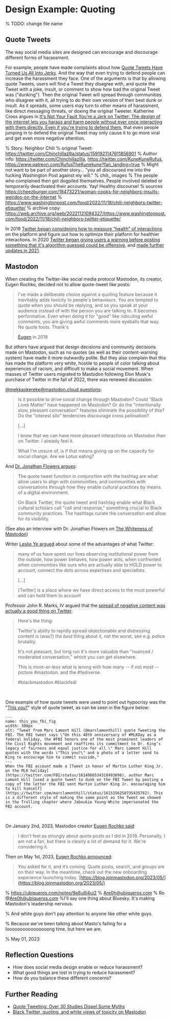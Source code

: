 # Design Example: Quoting

% TODO: change file name


## Quote Tweets

The way social media sites are designed can encourage and discourage different forms of harassment.

For example, people have made complaints about how [Quote Tweets Have Turned Us All Into Jerks](https://onezero.medium.com/quote-tweets-have-turned-us-all-into-jerks-d5776c807942). And the way that even trying to defend people can increase the harassment they face. One of the arguments is that by allowing quote Tweets, users will find a Tweet they disagree with, and quote the Tweet with a joke, insult, or comment to show how bad the original Tweet was ("dunking"). Then the original Tweet will spread through communities who disagree with it, all trying to do their own version of their best dunk or insult. As it spreads, some users may turn to other means of harassment, like direct messaging threats, or doxing the original Tweeter. Katherine Cross argues in [It's Not Your Fault You're a Jerk on Twitter: The design of the internet lets you harass and harm people without ever once interacting with them directly. Even if you're trying to defend them.](https://www.wired.com/story/social-media-harassment-platforms/) that even people jumping in to defend the original Tweet may only cause it to go more viral and get even more negative attention. 


% Story: Neighbor Chili
% original Tweet: https://twitter.com/Chinchillazllla/status/1591921147611856901
% Author info: https://twitter.com/Chinchillazllla, https://twitter.com/KuneKuneRufus, https://www.patreon.com/RufusTheKunekune?fan_landing=true
% Might not want to be part of another story... "you all discoursed me into the fucking Washington Post against my will."
% chili_ images
% The people who complained then got dogpiled themselves. People involved deleted or temporarily deactivated their accounts. Yay! Healthy discourse!
% sources https://cheezburger.com/18473221/woman-cooks-for-neighbors-insults-weirdos-on-the-internet
% https://www.washingtonpost.com/food/2022/11/18/chili-neighbors-twitter-etiquette/
%   archive copy: https://web.archive.org/web/20221121094327/https://www.washingtonpost.com/food/2022/11/18/chili-neighbors-twitter-etiquette/

In 2019 [Twitter began considering how to measure "health" of interactions](https://www.vox.com/2019/3/8/18245536/exclusive-twitter-healthy-conversations-dunking-research-product-incentives) on the platform and figure out how to optimize their platform for healthier interactions. In 2020 [Twitter began giving users a warning before posting something that it's algorithm guessed could be offensive](https://www.theverge.com/2020/5/5/21248201/twitter-reply-warning-harmful-language-revise-tweet-moderation), and [made further updates in 2021](https://www.theverge.com/2021/5/5/22420586/twitter-offensive-tweet-warning-prompt-updated-success-rate).


## Mastodon
When creating the Twitter-like social media protocol Mastodon, its creator, Eugen Rochko, decided not to allow quote-tweet like posts:

> I've made a deliberate choice against a quoting feature because it inevitably adds toxicity to people's behaviours. You are tempted to quote when you should be replying, and so you speak at your audience instead of with the person you are talking to. It becomes performative. Even when doing it for "good" like ridiculing awful comments, you are giving awful comments more eyeballs that way. No quote toots. Thank's
>
> [Eugen](https://mastodon.social/@Gargron/99662106175542726) in 2018

But others have argued that design decisions and community decisions made on Mastodon, such as no quotes (as well as their content-warning system) have made it more outwardly polite. But they also complain that this has made the platform very white, hostile to people of color talking about experiences of racism, and difficult to make a social movement. When masses of Twitter users migrated to Mastodon following Elon Musk's purchase of Twitter in the fall of 2022, there was renewed discussion:

[@mekkaokereke@mastodon.cloud questions](https://mastodon.cloud/@mekkaokereke/109334079258663352):
> Is it possible to drive social change through Mastodon? Could "Black Lives Matter" have happened on Mastodon? Or do the "intentionally slow, pleasant conversation" features eliminate the possibility of this? Do the "interest silo" tendencies discourage cross pollination?
>
> [...]
>
> I know that we can have more pleasant interactions on Mastodon than on Twitter. I already feel it.
>
> What I'm unsure of, is if that means giving up on the capacity for social change. Are we Lotus eating?


And [Dr. Jonathan Flowers argues](https://zirk.us/@shengokai/109347027270208314):
> The quote tweet function in conjunction with the hashtag are what allow users to align with communities, and communities with conversations through how they enable cultural practices by means of a digital environment.
>
> On Black Twitter, the quote tweet and hashtag enable what Black cultural scholars call "call and response," something crucial to Black community practices. The hashtags curate the conversation and allow for its visibility.

(See also an interview with Dr. Jonathan Flowers on [The Whiteness of Mastodon](https://techpolicy.press/the-whiteness-of-mastodon/))


Writer [Leslie Ye argued](https://twitter.com/lesliezye/status/1593631667037638660) about some of the advantages of what Twitter:
> many of us have spent our lives observing institutional power from the outside, how power behaves, how power acts, when confronted when communities like ours who are actually able to HOLD power to account, connect the dots across expertises and specialties
>
> [...]
>
> [Twitter] is a place where we have direct access to the most powerful and can hold them to account


Professor John R. Marks, IV argued that the [spread of negative content was actually a good thing on Twitter](https://mastodon.social/@jrm4/109702486481162255 ).
> Here's the thing:
>
> Twitter's ability to rapidly spread objectionable and distressing content is (was?) the *best* thing about it, not the worst, see e.g. police brutality.
>
> It's not pleasant, but long run it's more valuable than "nuanced / moderated conversation," which you can get elsewhere.
>
> This is more-or-less what is wrong with how many -- if not *most* -- picture #mastodon. and the #fediverse 
>
> #blackmastodon #blackfedi

<br>

One example of how quote tweets were used to point out hypocrisy was the "[This you?](https://knowyourmeme.com/memes/this-you)" style of quote tweet, as can be seen in the figure below:
```{figure} this_you_fbi.png
---
name: this_you_fbi_fig
width: 300px
alt: "Tweet from Marc Lamont Hill (@marclamonthill) quote Tweeting the FBI. The FBI tweet says \"On this 40th anniversary of #MLKDay as a federal holiday, the #FBI honors one of the most prominent leaders of the Civil Rights movement and reaffirms its commitment to Dr. King’s legacy of fairness and equal justice for all.\" Marc Lamont Hill quotes with the words \"This you?\" and a photo of a letter send to King to encourage him to commit suicide,"
---
When the FBI account made a [Tweet in honor of Martin Luther King Jr. on the MLK holiday](https://twitter.com/FBI/status/1614986534318493696), author Marc Lamont Hill [used a quote tweet to dunk on the FBI Tweet by posting a copy of the letter the FBI sent Martin Luther King Jr. encouraging him to kill himself](https://twitter.com/marclamonthill/status/1615156250735435782). This is a different style of making the same point as the Tweet we showed in the Trolling chapter where Jaboukie Young-White impersonated the FBI account.
```

<br>

On January 2nd, 2023, Mastodon creator [Eugen Rochko said](https://mastodon.social/@Gargron/109623891328707089):
> I don't feel as strongly about quote posts as I did in 2018. Personally, I am not a fan, but there is clearly a lot of demand for it. We're considering it.

Then on May 1st, 2023, [Eugen Rochko announced](https://mastodon.social/@Mastodon/110294411952997299):
> You asked for it, and it’s coming. Quote posts, search, and groups are on their way. In the meantime, check out the new onboarding experience launching today. [https://blog.joinmastodon.org/2023/05/](https://blog.joinmastodon.org/2023/05/)


% https://ubiqueros.com/notes/9e8u8l4ui2
% Are0h@ubiqueros.com
% Ro @Are0h@ubiqueros.com
%I'll say one thing about Bluesky. It's making Mastodon's leadership nervous.

% And white guys don't pay attention to anyone like other white guys.

% Because we've been talking about Masto's failing for a loooooooooooooooong time, but here we are.

% May 01, 2023

## Reflection Questions
- How does social media design enable or reduce harassment?
- What good things are lost in trying to reduce harassment?
- How do you balance these different concerns?

## Further Reading
- [Quote Tweeting: Over 30 Studies Dispel Some Myths](https://absolutelymaybe.plos.org/2023/01/12/quote-tweeting-over-30-studies-dispel-some-myths/)
- [Black Twitter, quoting, and white views of toxicity on Mastodon](https://privacy.thenexus.today/black-twitter-quoting-and-white-toxicity-on-mastodon/)